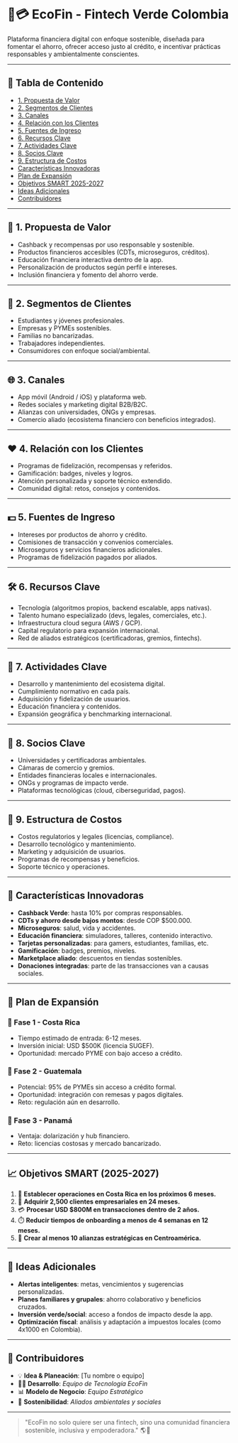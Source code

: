 # 🌱💳 EcoFin - Fintech Verde Colombia

Plataforma financiera digital con enfoque sostenible, diseñada para fomentar el ahorro, ofrecer acceso justo al crédito, e incentivar prácticas responsables y ambientalmente conscientes.  

---

## 📑 Tabla de Contenido
- [1. Propuesta de Valor](#-1-propuesta-de-valor)
- [2. Segmentos de Clientes](#-2-segmentos-de-clientes)
- [3. Canales](#-3-canales)
- [4. Relación con los Clientes](#-4-relación-con-los-clientes)
- [5. Fuentes de Ingreso](#-5-fuentes-de-ingreso)
- [6. Recursos Clave](#-6-recursos-clave)
- [7. Actividades Clave](#-7-actividades-clave)
- [8. Socios Clave](#-8-socios-clave)
- [9. Estructura de Costos](#-9-estructura-de-costos)
- [Características Innovadoras](#-características-innovadoras)
- [Plan de Expansión](#-plan-de-expansión)
- [Objetivos SMART 2025-2027](#-objetivos-smart-2025-2027)
- [Ideas Adicionales](#-ideas-adicionales)
- [Contribuidores](#-contribuidores)

---

## 🔑 1. Propuesta de Valor
- Cashback y recompensas por uso responsable y sostenible.  
- Productos financieros accesibles (CDTs, microseguros, créditos).  
- Educación financiera interactiva dentro de la app.  
- Personalización de productos según perfil e intereses.  
- Inclusión financiera y fomento del ahorro verde.  

---

## 👥 2. Segmentos de Clientes
- Estudiantes y jóvenes profesionales.  
- Empresas y PYMEs sostenibles.  
- Familias no bancarizadas.  
- Trabajadores independientes.  
- Consumidores con enfoque social/ambiental.  

---

## 🌐 3. Canales
- App móvil (Android / iOS) y plataforma web.  
- Redes sociales y marketing digital B2B/B2C.  
- Alianzas con universidades, ONGs y empresas.  
- Comercio aliado (ecosistema financiero con beneficios integrados).  

---

## ❤️ 4. Relación con los Clientes
- Programas de fidelización, recompensas y referidos.  
- Gamificación: badges, niveles y logros.  
- Atención personalizada y soporte técnico extendido.  
- Comunidad digital: retos, consejos y contenidos.  

---

## 💵 5. Fuentes de Ingreso
- Intereses por productos de ahorro y crédito.  
- Comisiones de transacción y convenios comerciales.  
- Microseguros y servicios financieros adicionales.  
- Programas de fidelización pagados por aliados.  

---

## 🛠️ 6. Recursos Clave
- Tecnología (algoritmos propios, backend escalable, apps nativas).  
- Talento humano especializado (devs, legales, comerciales, etc.).  
- Infraestructura cloud segura (AWS / GCP).  
- Capital regulatorio para expansión internacional.  
- Red de aliados estratégicos (certificadoras, gremios, fintechs).  

---

## 🔧 7. Actividades Clave
- Desarrollo y mantenimiento del ecosistema digital.  
- Cumplimiento normativo en cada país.  
- Adquisición y fidelización de usuarios.  
- Educación financiera y contenidos.  
- Expansión geográfica y benchmarking internacional.  

---

## 🤝 8. Socios Clave
- Universidades y certificadoras ambientales.  
- Cámaras de comercio y gremios.  
- Entidades financieras locales e internacionales.  
- ONGs y programas de impacto verde.  
- Plataformas tecnológicas (cloud, ciberseguridad, pagos).  

---

## 💸 9. Estructura de Costos
- Costos regulatorios y legales (licencias, compliance).  
- Desarrollo tecnológico y mantenimiento.  
- Marketing y adquisición de usuarios.  
- Programas de recompensas y beneficios.  
- Soporte técnico y operaciones.  

---

## 🌟 Características Innovadoras
- **Cashback Verde**: hasta 10% por compras responsables.  
- **CDTs y ahorro desde bajos montos**: desde COP $500.000.  
- **Microseguros**: salud, vida y accidentes.  
- **Educación financiera**: simuladores, talleres, contenido interactivo.  
- **Tarjetas personalizadas**: para gamers, estudiantes, familias, etc.  
- **Gamificación**: badges, premios, niveles.  
- **Marketplace aliado**: descuentos en tiendas sostenibles.  
- **Donaciones integradas**: parte de las transacciones van a causas sociales.  

---

## 🚀 Plan de Expansión

### 📍 Fase 1 - Costa Rica
- Tiempo estimado de entrada: 6-12 meses.  
- Inversión inicial: USD $500K (licencia SUGEF).  
- Oportunidad: mercado PYME con bajo acceso a crédito.  

### 📍 Fase 2 - Guatemala
- Potencial: 95% de PYMEs sin acceso a crédito formal.  
- Oportunidad: integración con remesas y pagos digitales.  
- Reto: regulación aún en desarrollo.  

### 📍 Fase 3 - Panamá
- Ventaja: dolarización y hub financiero.  
- Reto: licencias costosas y mercado bancarizado.  

---

## 📈 Objetivos SMART (2025-2027)
1. 🏁 **Establecer operaciones en Costa Rica en los próximos 6 meses.**  
2. 👥 **Adquirir 2,500 clientes empresariales en 24 meses.**  
3. 💳 **Procesar USD $800M en transacciones dentro de 2 años.**  
4. ⏱️ **Reducir tiempos de onboarding a menos de 4 semanas en 12 meses.**  
5. 🤝 **Crear al menos 10 alianzas estratégicas en Centroamérica.**  

---

## 🧠 Ideas Adicionales
- **Alertas inteligentes**: metas, vencimientos y sugerencias personalizadas.  
- **Planes familiares y grupales**: ahorro colaborativo y beneficios cruzados.  
- **Inversión verde/social**: acceso a fondos de impacto desde la app.  
- **Optimización fiscal**: análisis y adaptación a impuestos locales (como 4x1000 en Colombia).  

---

## 👥 Contribuidores
- 💡 **Idea & Planeación**: [Tu nombre o equipo]  
- 👨‍💻 **Desarrollo**: *Equipo de Tecnología EcoFin*  
- 📊 **Modelo de Negocio**: *Equipo Estratégico*  
- 🌱 **Sostenibilidad**: *Aliados ambientales y sociales*  

---

> "EcoFin no solo quiere ser una fintech, sino una comunidad financiera sostenible, inclusiva y empoderadora." 🌎🌱
